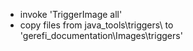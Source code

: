 * invoke 'TriggerImage all'
* copy files from java_tools\triggers\ to 'gerefi_documentation\Images\triggers'
